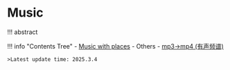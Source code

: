 # Music

!!! abstract
	

!!! info "Contents Tree"
    - [Music with places](places/index.md)
    - Others
        - [mp3->mp4 (有声频谱)](Others/mp3_visualization.md)

	>Latest update time: 2025.3.4

